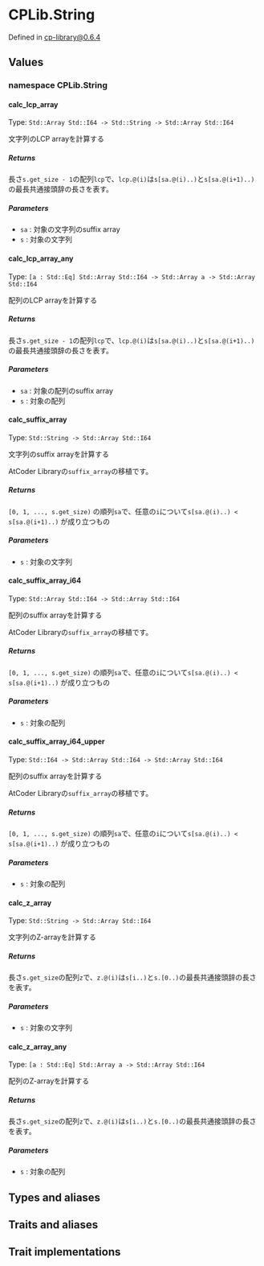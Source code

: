 # CPLib.String

Defined in cp-library@0.6.4

## Values

### namespace CPLib.String

#### calc_lcp_array

Type: `Std::Array Std::I64 -> Std::String -> Std::Array Std::I64`

文字列のLCP arrayを計算する

##### Returns

長さ`s.get_size - 1`の配列`lcp`で、`lcp.@(i)`は`s[sa.@(i)..)`と`s[sa.@(i+1)..)`の最長共通接頭辞の長さを表す。

##### Parameters

- `sa` : 対象の文字列のsuffix array
- `s` : 対象の文字列

#### calc_lcp_array_any

Type: `[a : Std::Eq] Std::Array Std::I64 -> Std::Array a -> Std::Array Std::I64`

配列のLCP arrayを計算する

##### Returns

長さ`s.get_size - 1`の配列`lcp`で、`lcp.@(i)`は`s[sa.@(i)..)`と`s[sa.@(i+1)..)`の最長共通接頭辞の長さを表す。

##### Parameters

- `sa` : 対象の配列のsuffix array
- `s` : 対象の配列

#### calc_suffix_array

Type: `Std::String -> Std::Array Std::I64`

文字列のsuffix arrayを計算する

AtCoder Libraryの`suffix_array`の移植です。

##### Returns

`[0, 1, ..., s.get_size)` の順列`sa`で、任意の`i`について`s[sa.@(i)..) < s[sa.@(i+1)..)` が成り立つもの

##### Parameters

- `s` : 対象の文字列

#### calc_suffix_array_i64

Type: `Std::Array Std::I64 -> Std::Array Std::I64`

配列のsuffix arrayを計算する

AtCoder Libraryの`suffix_array`の移植です。

##### Returns

`[0, 1, ..., s.get_size)` の順列`sa`で、任意の`i`について`s[sa.@(i)..) < s[sa.@(i+1)..)` が成り立つもの

##### Parameters

- `s` : 対象の配列

#### calc_suffix_array_i64_upper

Type: `Std::I64 -> Std::Array Std::I64 -> Std::Array Std::I64`

配列のsuffix arrayを計算する

AtCoder Libraryの`suffix_array`の移植です。

##### Returns

`[0, 1, ..., s.get_size)` の順列`sa`で、任意の`i`について`s[sa.@(i)..) < s[sa.@(i+1)..)` が成り立つもの

##### Parameters

- `s` : 対象の配列

#### calc_z_array

Type: `Std::String -> Std::Array Std::I64`

文字列のZ-arrayを計算する

##### Returns

長さ`s.get_size`の配列`z`で、`z.@(i)`は`s[i..)`と`s.[0..)`の最長共通接頭辞の長さを表す。

##### Parameters

- `s` : 対象の文字列

#### calc_z_array_any

Type: `[a : Std::Eq] Std::Array a -> Std::Array Std::I64`

配列のZ-arrayを計算する

##### Returns

長さ`s.get_size`の配列`z`で、`z.@(i)`は`s[i..)`と`s.[0..)`の最長共通接頭辞の長さを表す。

##### Parameters

- `s` : 対象の配列

## Types and aliases

## Traits and aliases

## Trait implementations